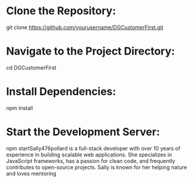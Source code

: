 # Clone the Repository:
git clone https://github.com/yourusername/DGCustomerFirst.git

# Navigate to the Project Directory:
cd DGCustomerFirst

# Install Dependencies:
npm install

# Start the Development Server:
npm startSally476pollard is a full-stack developer with over 10 years of experience in building scalable web applications. She specializes in JavaScript frameworks, has a passion for clean code, and frequently contributes to open-source projects. Sally is known for her helping nature and loves mentoring